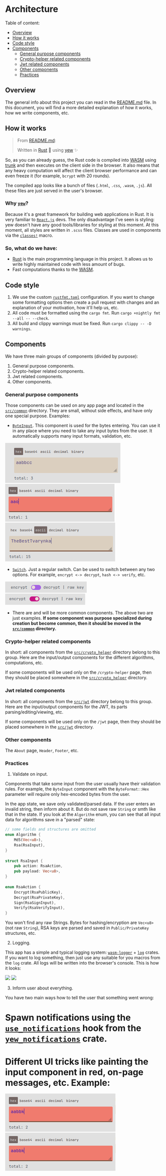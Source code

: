 
# Architecture

Table of content:

* [Overview](#overview)
* [How it works](#how-it-works)
* [Code style](#code-style)
* [Components](#components)
    * [General purpose components](#general-purpose-components)
    * [Crypto-helper related components](#crypto-helper-related-components)
    * [Jwt related components](#jwt-related-components)
    * [Other components](#other-components)
    * [Practices](#practices)

## Overview

The general info about this project you can read in the [README.md](https://github.com/TheBestTvarynka/crypto-helper/blob/main/README.md) file. In this document, you will find a more detailed explanation of how it works, how we write components, etc.

## How it works

> From [README.md](https://github.com/TheBestTvarynka/crypto-helper/blob/main/README.md):
>
> Written in [Rust](https://github.com/rust-lang/rust) :crab: using [yew](https://github.com/yewstack/yew) :sparkles:

So, as you can already guess, the Rust code is compiled into [WASM](https://en.wikipedia.org/wiki/WebAssembly) using [trunk](https://trunkrs.dev) and then executes on the client side in the browser. It also means that any heavy computation will affect the client browser performance and can even freeze it (for example, `bcrypt` with 20 rounds).

The compiled app looks like a bunch of files (`.html`, `.css`, `.wasm`, `.js`). All these files are just served in the user's browser.

### Why [`yew`](https://github.com/yewstack/yew)?

Because it's a great framework for building web applications in Rust. It is very familiar to [`React.js`](https://react.dev) devs. The only disadvantage I've seen is styling: yew doesn't have any good tools/libraries for styling at this moment. At this moment, all styles are written in `.scss` files. Classes are used in components via the [`classes!`](https://docs.rs/yew/latest/yew/macro.classes.html) macro.

### So, what do we have:

* [Rust](https://www.rust-lang.org/) is the main programming language in this project. It allows us to write highly maintained code with less amount of bugs.
* Fast computations thanks to the [WASM](https://en.wikipedia.org/wiki/WebAssembly).

## Code style

1. We use the custom [`rustfmt.toml`](https://github.com/TheBestTvarynka/crypto-helper/blob/main/rustfmt.toml) configuration. If you want to change some formatting options then create a pull request with changes and an explanation of your motivation, how it'll help us, etc.
2. All code must be formatted using the `cargo fmt`. Run `cargo +nightly fmt --all -- --check`.
3. All build and clippy warnings must be fixed. Run `cargo clippy -- -D warnings`.

## Components

We have three main groups of components (divided by purpose):

1. General purpose components.
2. Crypto-helper related components.
3. Jwt related components.
4. Other components.

### General purpose components

Those components can be used on any app page and located in the [`src/common`](https://github.com/TheBestTvarynka/crypto-helper/tree/main/src/common) directory. They are small, without side effects, and have only one special purpose. Examples:

* [`ByteInput`](https://github.com/TheBestTvarynka/crypto-helper/blob/main/src/common/byte_input.rs). This component is used for the bytes entering. You can use it in any place where you need to take any input bytes from the user. It automatically supports many input formats, validation, etc.

![](/public/img/architecture/bi_1.png) ![](/public/img/architecture/bi_2.png) ![](/public/img/architecture/bi_3.png)
* [`Switch`](https://github.com/TheBestTvarynka/crypto-helper/blob/main/src/common/switch.rs). Just a regular switch. Can be used to switch between any two options. For example, `encrypt <-> decrypt`, `hash <-> verify`, etc.

![](/public/img/architecture/s1.png) ![](/public/img/architecture/s2.png)
* There are and will be more common components. The above two are just examples. **If some component was purpose specialized during creation but become common, then it should be moved in the [`src/common`](https://github.com/TheBestTvarynka/crypto-helper/tree/main/src/common) directory.**

### Crypto-helper related components

In short: all components from the [`src/crypto_helper`](https://github.com/TheBestTvarynka/crypto-helper/tree/main/src/crypto_helper) directory belong to this group. Here are the input/output components for the different algorithms, computations, etc.

If some components will be used only on the `/crypto-helper` page, then they should be placed somewhere in the [`src/crypto_helper`](https://github.com/TheBestTvarynka/crypto-helper/tree/main/src/crypto_helper) directory.

### Jwt related components

In short: all components from the [`src/jwt`](https://github.com/TheBestTvarynka/crypto-helper/tree/main/src/jwt) directory belong to this group. Here are the input/output components for the JWT, its parts parsing/editing/viewing, etc.

If some components will be used only on the `/jwt` page, then they should be placed somewhere in the [`src/jwt`](https://github.com/TheBestTvarynka/crypto-helper/tree/main/src/jwt) directory.

### Other components

The `About` page, `Header`, `Footer`, etc.

### Practices

1. Validate on input.

Components that take some input from the user usually have their validation rules. For example, the `ByteInput` component with the `ByteFormat::Hex` parameter will require only hex-encoded bytes from the user.

In the app state, we save only validated/parsed data.  If the user enters an invalid string, then inform about it. But do not save raw `String` or smth like that in the state. If you look at the `Algorithm` enum, you can see that all input data for algorithms save in a "parsed" state:

```rust
// some fields and structures are omitted
enum Algorithm {
    Md5(Vec<u8>),
    Rsa(RsaInput),
}

struct RsaInput {
    pub action: RsaAction,
    pub payload: Vec<u8>,
}

enum RsaAction {
    Encrypt(RsaPublicKey),
    Decrypt(RsaPrivateKey),
    Sign(RsaSignInput),
    Verify(RsaVerifyInput),
}
```

You won't find any raw Strings. Bytes for hashing/encryption are `Vec<u8>` (not raw `String`), RSA keys are parsed and saved in `Public/PrivateKey` structures, etc.

2. Logging.

This app has a simple and typical logging system: [`wasm-logger`](https://crates.io/crates/wasm-logger) + [`log`](https://crates.io/crates/log) crates. If you want to log something, then just use any suitable for you macros from the `log` crate. All logs will be written into the browser's console. This is how it looks:

![](/public/img/architecture/logs_example.png) ![](/public/img/architecture/logs_example.png)

3. Inform user about everything.

You have two main ways how to tell the user that something went wrong:

# Spawn notifications using the [`use_notifications`](https://yn-docs.qkation.com/yew_notifications/fn.use_notification.html) hook from the [`yew_notifications`](https://github.com/TheBestTvarynka/yew-notifications) crate.
# Different UI tricks like painting the input component in red, on-page messages, etc. Example:

![](/public/img/architecture/invalid_input.png) ![](/public/img/architecture/invalid_input.png)
